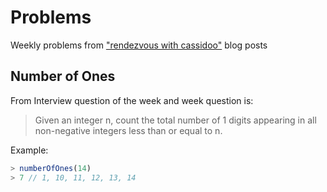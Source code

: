 # Problems

Weekly problems from ["rendezvous with cassidoo"](https://buttondown.email/cassidoo/archive) blog posts

## Number of Ones

From Interview question of the week and week question is:

> Given an integer n, count the total number of 1 digits appearing in all non-negative integers less than or equal to n.

Example:

```javascript
> numberOfOnes(14)
> 7 // 1, 10, 11, 12, 13, 14
```
